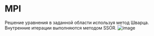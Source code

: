 # MPI
Решение уравнения в заданной области используя метод Шварца. Внутренние итерации выполняются методом SSOR. 
![image](https://user-images.githubusercontent.com/56479283/196303452-a0c645d3-e14a-47ab-9faf-290fcfc149c7.png)
